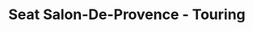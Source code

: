 ---
title: "Seat Salon-De-Provence - Touring"
url: /salon-de-provence/seat-salon-de-provence-touring/
shop: voiture
---